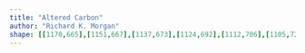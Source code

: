 ```yaml
---
title: "Altered Carbon"
author: "Richard K. Morgan"
shape: [[1170,665],[1151,667],[1137,673],[1124,692],[1112,706],[1105,720],[1104,744],[1108,749],[1109,758],[1114,763],[1117,772],[1113,776],[1107,775],[1097,778],[1099,785],[1105,790],[1106,793],[1110,792],[1111,787],[1114,784],[1126,795],[1131,797],[1135,801],[1137,806],[1139,1013],[1136,1179],[1137,1265],[1136,1323],[1134,1334],[1136,1431],[1134,1477],[1135,1627],[1136,1638],[1138,1643],[1146,1649],[1157,1651],[1221,1650],[1228,1646],[1230,1640],[1229,1559],[1231,1527],[1230,1407],[1232,1266],[1232,979],[1234,893],[1234,766],[1233,675],[1227,667],[1220,665]]
---
```

